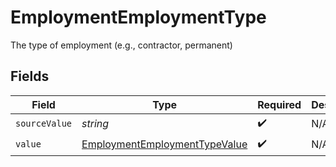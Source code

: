 # EmploymentEmploymentType

The type of employment (e.g., contractor, permanent)


## Fields

| Field                                                                                 | Type                                                                                  | Required                                                                              | Description                                                                           |
| ------------------------------------------------------------------------------------- | ------------------------------------------------------------------------------------- | ------------------------------------------------------------------------------------- | ------------------------------------------------------------------------------------- |
| `sourceValue`                                                                         | *string*                                                                              | :heavy_check_mark:                                                                    | N/A                                                                                   |
| `value`                                                                               | [EmploymentEmploymentTypeValue](../../models/shared/employmentemploymenttypevalue.md) | :heavy_check_mark:                                                                    | N/A                                                                                   |
